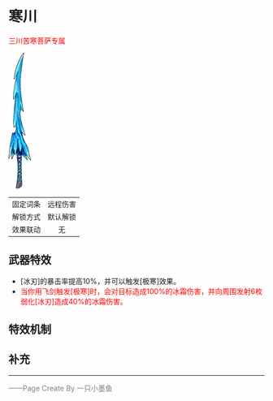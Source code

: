 # 寒川
<font color=red>三川苦寒菩萨专属</font> 

 ![寒川](../Img/Texture2D_Sword/寒川.png)
 
|||
|:----:|:----:|
|固定词条|远程伤害|
|解锁方式|默认解锁|
|效果联动|无|


## 武器特效
- [冰刃]的暴击率提高10%，并可以触发[极寒]效果。
- <font color=red>当你用飞剑触发[极寒]时，会对目标造成100%的冰霜伤害，并向周围发射6枚弱化[冰刃]造成40%的冰霜伤害。</font>

## 特效机制

## 补充
---

<font color=grey>——Page Create By 一只小墨鱼</font>
